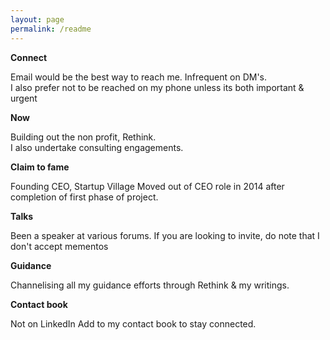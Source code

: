 ```yaml
--- 
layout: page
permalink: /readme
---
```


**Connect**

Email would be the best way to reach me. Infrequent on DM's. <br>
I also prefer not to be reached on my phone unless its both important & urgent

**Now**

Building out the non profit, Rethink. <br>
I also undertake consulting engagements. 

**Claim to fame** 

Founding CEO, Startup Village
Moved out of CEO role in 2014 after completion of first phase of project. <br>

**Talks**

Been a speaker at various forums. 
If you are looking to invite, do note that I don't accept mementos <br>

**Guidance**

Channelising all my guidance efforts through Rethink & my writings. 

**Contact book**

Not on LinkedIn
Add to my contact book to stay connected. 


